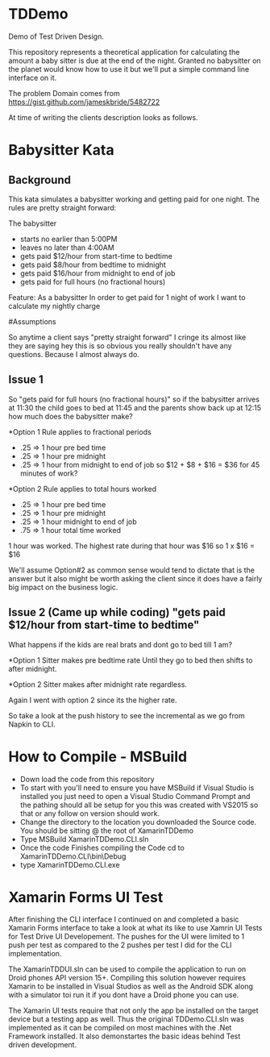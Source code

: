 # TDDemo
Demo of Test Driven Design.

This repository represents a theoretical application for calculating the amount a baby sitter is due at the end of the night. 
Granted no babysitter on the planet would know how to use it but we'll put a simple command line interface on it. 

The problem Domain comes from https://gist.github.com/jameskbride/5482722

At time of writing the clients description looks as follows.

# Babysitter Kata

Background
----------
This kata simulates a babysitter working and getting paid for one night.  The rules are pretty straight forward:

The babysitter 
- starts no earlier than 5:00PM
- leaves no later than 4:00AM
- gets paid $12/hour from start-time to bedtime
- gets paid $8/hour from bedtime to midnight
- gets paid $16/hour from midnight to end of job
- gets paid for full hours (no fractional hours)


Feature:
As a babysitter
In order to get paid for 1 night of work
I want to calculate my nightly charge

#Assumptions

So anytime a client says "pretty straight forward" I cringe its almost like they are saying hey this is so obvious you really shouldn't have any questions. Because I almost always do.

## Issue 1
So "gets paid for full hours (no fractional hours)" so if the babysitter arrives at 11:30 the child goes to bed at 11:45 and the parents show back up at 12:15 how much does the babysitter make?

*Option 1 Rule applies to fractional periods
 - .25 => 1 hour pre bed time
 - .25 => 1 hour pre midnight
 - .25 => 1 hour from midnight to end of job
so $12 + $8 + $16 = $36 for 45 minutes of work? 

*Option 2 Rule applies to total hours worked
 - .25 => 1 hour pre bed time
 - .25 => 1 hour pre midnight
 - .25 => 1 hour midnight to end of job
 - .75 => 1 hour total time worked

1 hour was worked. The highest rate during that hour was $16 so 1 x $16 = $16

We'll assume Option#2 as common sense would tend to dictate that is the answer but it also might be worth asking the client since it does have a fairly big impact on the business logic.

## Issue 2 (Came up while coding) "gets paid $12/hour from start-time to bedtime"
What happens if the kids are real brats and dont go to bed till 1 am?

*Option 1 Sitter makes pre bedtime rate Until they go to bed then shifts to after midnight.

*Option 2 Sitter makes after midnight rate regardless.

Again I went with option 2 since its the higher rate.

So take a look at the push history to see the incremental as we go from Napkin to CLI.

# How to Compile - MSBuild
  - Down load the code from this repository
  - To start with you'll need to ensure you have MSBuild if Visual Studio is installed you just need to open a Visual Studio Command Prompt and the pathing should all be setup for you this was created with VS2015 so that or any follow on version should work.
  - Change the directory to the location you downloaded the Source code. You should be sitting @ the root of XamarinTDDemo
  - Type MSBuild XamarinTDDemo.CLI.sln
  - Once the code Finishes compiling the Code cd to XamarinTDDemo.CLI\bin\Debug
  - type XamarinTDDemo.CLI.exe

# Xamarin Forms UI Test
After finishing the CLI interface I continued on and completed a basic Xamarin Forms interface to take a look at what its like to use Xamrin UI Tests for Test Drive UI Developement. The pushes for the UI were limited to 1 push per test as compared to the 2 pushes per test I did for the CLI implementation.

The XamarinTDDUI.sln can be used to compile the application to run on Droid phones API version 15+. Compiling this solution however requires Xamarin to be installed in Visual Studios as well as the Android SDK along with a simulator toi run it if you dont have a Droid phone you can use. 

The Xamarin UI tests require that not only the app be installed on the target device but a testing app as well. Thus the original TDDemo.CLI.sln was implemented as it can be compiled on most machines with the .Net Framework installed. It also demonstartes the basic ideas behind Test driven development.


